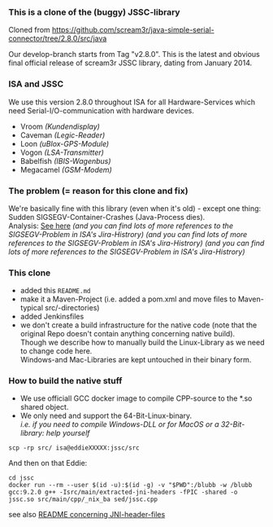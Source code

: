 ### This is a clone of the (buggy) JSSC-library
Cloned from https://github.com/scream3r/java-simple-serial-connector/tree/2.8.0/src/java

Our develop-branch starts from Tag "v2.8.0". This is the
latest and obvious final official release of scream3r JSSC library, dating from January 2014.

### ISA and JSSC
We use this version 2.8.0 throughout ISA for all Hardware-Services which
need Serial-I/O-communication with hardware devices.
- Vroom     *(Kundendisplay)*
- Caveman   *(Legic-Reader)*
- Loon      *(uBlox-GPS-Module)*
- Vogon     *(LSA-Transmitter)*
- Babelfish *(IBIS-Wagenbus)*
- Megacamel *(GSM-Modem)*

### The problem (= reason for this clone and fix)
We're basically fine with this library (even when it's old) - except one thing:
Sudden SIGSEGV-Container-Crashes (Java-Process dies).<br>
Analysis: [See here](https://jira.post.ch/browse/SDCISA-428?focusedCommentId=1054382&page=com.atlassian.jira.plugin.system.issuetabpanels%3Acomment-tabpanel#comment-1054382)
*(and you can find lots of more references to the SIGSEGV-Problem in ISA's Jira-Histrory)*
*(and you can find lots of more references to the SIGSEGV-Problem in ISA's Jira-Histrory)*
*(and you can find lots of more references to the SIGSEGV-Problem in ISA's Jira-Histrory)*

### This clone
- added this `README.md`
- make it a Maven-Project (i.e. added a pom.xml and move files to Maven-typical src/-directories)
- added Jenkinsfiles
- we don't create a build infrastructure for the native code (note that the original Repo doesn't contain anything concerning native build).<br>
Though we describe how to manually build the Linux-Library as we need to change code here.<br>
Windows-and Mac-Libraries are kept untouched in their binary form.

### How to build the native stuff
- We use officiall GCC docker image to compile CPP-source to the *.so shared object.
- We only need and support the 64-Bit-Linux-binary.<br>
*i.e. if you need to compile Windows-DLL or for MacOS or a 32-Bit-library: help yourself*
```
scp -rp src/ isa@eddieXXXXX:jssc/src
```
And then on that Eddie:
```
cd jssc
docker run --rm --user $(id -u):$(id -g) -v "$PWD":/blubb -w /blubb gcc:9.2.0 g++ -Isrc/main/extracted-jni-headers -fPIC -shared -o jssc.so src/main/cpp/_nix_ba sed/jssc.cpp
```
see also [README concerning JNI-header-files](src/main/extracted-jni-headers/README.md)
